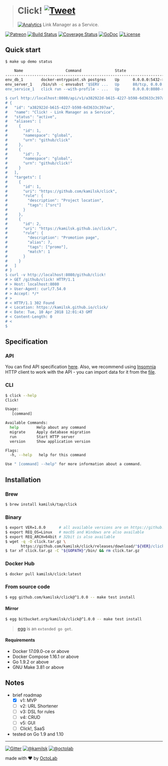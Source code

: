 > # Click! [![Tweet](https://img.shields.io/twitter/url/http/shields.io.svg?style=social)](https://twitter.com/intent/tweet?text=Link%20Manager%20as%20a%20Service&url=https://kamilsk.github.io/click/&via=ikamilsk&hashtags=go,service,link-manager,link-storage,link-shortener)
> [![Analytics](https://ga-beacon.appspot.com/UA-109817251-20/click/readme?pixel)](https://kamilsk.github.io/click/)
> Link Manager as a Service.

[![Patreon](https://img.shields.io/badge/patreon-donate-orange.svg)](https://www.patreon.com/octolab)
[![Build Status](https://travis-ci.org/kamilsk/click.svg?branch=master)](https://travis-ci.org/kamilsk/click)
[![Coverage Status](https://coveralls.io/repos/github/kamilsk/click/badge.svg)](https://coveralls.io/github/kamilsk/click)
[![GoDoc](https://godoc.org/github.com/kamilsk/click?status.svg)](https://godoc.org/github.com/kamilsk/click)
[![License](https://img.shields.io/badge/license-MIT-blue.svg)](LICENSE)

## Quick start

```bash
$ make up demo status

    Name                   Command               State                                  Ports
-----------------------------------------------------------------------------------------------------------------------------
env_db_1        docker-entrypoint.sh postgres    Up      0.0.0.0:5432->5432/tcp
env_server_1    /bin/sh -c envsubst '$SERV ...   Up      80/tcp, 0.0.0.0:80->8080/tcp
env_service_1   click run --with-profile - ...   Up      0.0.0.0:8080->80/tcp, 0.0.0.0:8090->8090/tcp, 0.0.0.0:8091->8091/tcp

$ curl http://localhost:8080/api/v1/a382922d-b615-4227-b598-6d3633c397aa
# {
#   "id": "a382922d-b615-4227-b598-6d3633c397aa",
#   "name": "Click! - Link Manager as a Service",
#   "status": "active",
#   "aliases": [
#     {
#       "id": 1,
#       "namespace": "global",
#       "urn": "github/click"
#     },
#     {
#       "id": 7,
#       "namespace": "global",
#       "urn": "github/click!"
#     }
#   ],
#   "targets": [
#     {
#       "id": 1,
#       "uri": "https://github.com/kamilsk/click",
#       "rule": {
#         "description": "Project location",
#         "tags": ["src"]
#       }
#     },
#     {
#       "id": 2,
#       "uri": "https://kamilsk.github.io/click/",
#       "rule": {
#         "description": "Promotion page",
#         "alias": 7,
#         "tags": ["promo"],
#         "match": 1
#       }
#     }
#   ]
# }
$ curl -v http://localhost:8080/github/click!
# > GET /github/click! HTTP/1.1
# > Host: localhost:8080
# > User-Agent: curl/7.54.0
# > Accept: */*
# >
# < HTTP/1.1 302 Found
# < Location: https://kamilsk.github.io/click/
# < Date: Tue, 10 Apr 2018 12:01:43 GMT
# < Content-Length: 0
# <
$
```

## Specification

### API

You can find API specification [here](env/rest.http). Also, we recommend using [Insomnia](https://insomnia.rest)
HTTP client to work with the API - you can import data for it from the [file](env/insomnia.json).

### CLI

```bash
$ click --help
Click!

Usage:
   [command]

Available Commands:
  help        Help about any command
  migrate     Apply database migration
  run         Start HTTP server
  version     Show application version

Flags:
  -h, --help   help for this command

Use " [command] --help" for more information about a command.
```

## Installation

### Brew

```bash
$ brew install kamilsk/tap/click
```

### Binary

```bash
$ export VER=1.0.0      # all available versions are on https://github.com/kamilsk/click/releases
$ export REQ_OS=Linux   # macOS and Windows are also available
$ export REQ_ARCH=64bit # 32bit is also available
$ wget -q -O click.tar.gz \
       https://github.com/kamilsk/click/releases/download/"${VER}/click_${VER}_${REQ_OS}-${REQ_ARCH}".tar.gz
$ tar xf click.tar.gz -C "${GOPATH}"/bin/ && rm click.tar.gz
```

### Docker Hub

```bash
$ docker pull kamilsk/click:latest
```

### From source code

```bash
$ egg github.com/kamilsk/click@^1.0.0 -- make test install
```

#### Mirror

```bash
$ egg bitbucket.org/kamilsk/click@^1.0.0 -- make test install
```

> [egg](https://github.com/kamilsk/egg) is an `extended go get`.

#### Requirements

- Docker 17.09.0-ce or above
- Docker Compose 1.16.1 or above
- Go 1.9.2 or above
- GNU Make 3.81 or above

## Notes

- brief roadmap
  - [x] v1: MVP
  - [ ] v2: URL Shortener
  - [ ] v3: DSL for rules
  - [ ] v4: CRUD
  - [ ] v5: GUI
  - [ ] Click!, SaaS
- tested on Go 1.9 and 1.10

---

[![Gitter](https://badges.gitter.im/Join%20Chat.svg)](https://gitter.im/kamilsk/click)
[![@kamilsk](https://img.shields.io/badge/author-%40kamilsk-blue.svg)](https://twitter.com/ikamilsk)
[![@octolab](https://img.shields.io/badge/sponsor-%40octolab-blue.svg)](https://twitter.com/octolab_inc)

made with ❤️ by [OctoLab](https://www.octolab.org/)
